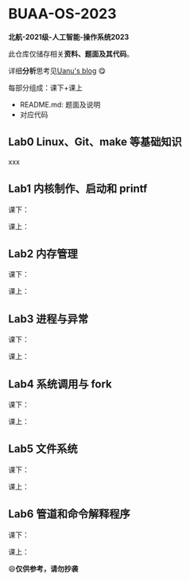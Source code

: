 # BUAA-OS-2023

**北航-2021级-人工智能-操作系统2023**

此仓库仅储存相关**资料、题面及其代码**。

详细**分析**思考见[Uanu's blog](https://uanu2002.github.io) :yum:



每部分组成：课下+课上

*   README.md: 题面及说明
*   对应代码

## Lab0 Linux、Git、make 等基础知识

xxx

## Lab1 内核制作、启动和 printf

课下：

课上：

## Lab2 内存管理

课下：

课上：

## Lab3 进程与异常

课下：

课上：

## Lab4 系统调用与 fork

课下：

课上：

## Lab5 文件系统

课下：

课上：

## Lab6 管道和命令解释程序

课下：

课上：



:smile:**仅供参考，请勿抄袭**